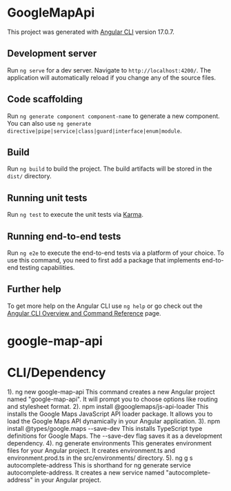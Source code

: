 # GoogleMapApi

This project was generated with [Angular CLI](https://github.com/angular/angular-cli) version 17.0.7.

## Development server

Run `ng serve` for a dev server. Navigate to `http://localhost:4200/`. The application will automatically reload if you change any of the source files.

## Code scaffolding

Run `ng generate component component-name` to generate a new component. You can also use `ng generate directive|pipe|service|class|guard|interface|enum|module`.

## Build

Run `ng build` to build the project. The build artifacts will be stored in the `dist/` directory.

## Running unit tests

Run `ng test` to execute the unit tests via [Karma](https://karma-runner.github.io).

## Running end-to-end tests

Run `ng e2e` to execute the end-to-end tests via a platform of your choice. To use this command, you need to first add a package that implements end-to-end testing capabilities.

## Further help

To get more help on the Angular CLI use `ng help` or go check out the [Angular CLI Overview and Command Reference](https://angular.io/cli) page.
# google-map-api

# CLI/Dependency
1). ng new google-map-api
      This command creates a new Angular project named "google-map-api".
      It will prompt you to choose options like routing and stylesheet format.
2). npm install @googlemaps/js-api-loader
      This installs the Google Maps JavaScript API loader package.
      It allows you to load the Google Maps API dynamically in your Angular application.
3). npm install @types/google.maps --save-dev
      This installs TypeScript type definitions for Google Maps.
      The --save-dev flag saves it as a development dependency.
4). ng generate environments
      This generates environment files for your Angular project.
      It creates environment.ts and environment.prod.ts in the src/environments/ directory.
5). ng g s autocomplete-address
    This is shorthand for ng generate service autocomplete-address.
    It creates a new service named "autocomplete-address" in your Angular project.

